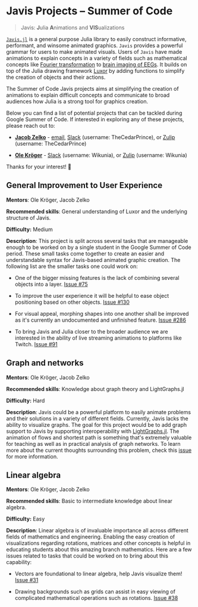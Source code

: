 # Javis Projects – Summer of Code

> Javis: **J**ulia **A**nimations and **VIS**ualizations

[`Javis.jl`](https://github.com/Wikunia/Javis.jl/) is a general purpose Julia library to easily construct informative, performant, and winsome animated graphics.
`Javis` provides a powerful grammar for users to make animated visuals.
Users of `Javis` have made animations to explain concepts in a variety of fields such as mathematical concepts like [Fourier transformation](https://opensourc.es/blog/javis-v0.3/) to [brain imaging of EEGs](https://github.com/TheCedarPrince/NeuriViz).
It builds on top of the Julia drawing framework [Luxor](https://github.com/JuliaGraphics/Luxor.jl) by adding functions to simplify the creation of objects and their actions.

The Summer of Code Javis projects aims at simplifying the creation of animations to explain difficult concepts and communicate to broad audiences how Julia is a strong tool for graphics creation.

Below you can find a list of potential projects that can be tackled during Google Summer of Code.
If interested in exploring any of these projects, please reach out to:

- **[Jacob Zelko](http://jacobzelko.com/)** - [email](mailto:jacobszelko@gmail.com), [Slack](https://julialang.org/slack/) (username: TheCedarPrince), or [Zulip](https://julialang.zulipchat.com/) (username: TheCedarPrince)

- **[Ole Kröger](https://opensourc.es/about/)** - [Slack](https://julialang.org/slack/) (username: Wikunia), or [Zulip](https://julialang.zulipchat.com/) (username: Wikunia)

Thanks for your interest! :tada:

## General Improvement to User Experience

**Mentors**: Ole Kröger, Jacob Zelko

**Recommended skills**: General understanding of Luxor and the underlying structure of Javis.

**Difficulty:** Medium

**Description**: This project is split across several tasks that are manageable enough to be worked on by a single student in the Google Summer of Code period.
These small tasks come together to create an easier and understandable syntax for Javis-based animated graphic creation.
The following list are the smaller tasks one could work on:

- One of the bigger missing features is the lack of combining several objects into a layer. [Issue #75](https://github.com/Wikunia/Javis.jl/issues/75)

- To improve the user experience it will be helpful to ease object positioning based on other objects. [Issue #130](https://github.com/Wikunia/Javis.jl/issues/130)

- For visual appeal, morphing shapes into one another shall be improved as it's currently an undocumented and unfinished feature. [Issue #286](https://github.com/Wikunia/Javis.jl/issues/286)

- To bring Javis and Julia closer to the broader audience we are interested in the ability of live streaming animations to platforms like Twitch. [Issue #91](https://github.com/Wikunia/Javis.jl/issues/91)

## Graph and networks

**Mentors**: Ole Kröger, Jacob Zelko

**Recommended skills**: Knowledge about graph theory and LightGraphs.jl

**Difficulty:** Hard

**Description**: Javis could be a powerful platform to easily animate problems and their solutions in a variety of different fields.
Currently, Javis lacks the ability to visualize graphs.
The goal for this project would be to add graph support to Javis by supporting interoperability with [LightGraphs.jl](https://github.com/JuliaGraphs/LightGraphs.jl).
The animation of flows and shortest path is something that's extremely valuable for teaching as well as in practical analysis of graph networks.
To learn more about the current thoughts surrounding this problem, check this [issue](https://github.com/Wikunia/Javis.jl/issues/41) for more information. 

## Linear algebra

**Mentors**: Ole Kröger, Jacob Zelko

**Recommended skills**: Basic to intermediate knowledge about linear algebra.

**Difficulty:** Easy 

**Description**: Linear algebra is of invaluable importance all across different fields of mathematics and engineering.
Enabling the easy creation of visualizations regarding rotations, matrices and other concepts is helpful in educating students about this amazing branch mathematics.
Here are a few issues related to tasks that could be worked on to bring about this capability:

- Vectors are foundational to linear algebra, help Javis visualize them! [Issue #31](https://github.com/Wikunia/Javis.jl/issues/31)

- Drawing backgrounds such as grids can assist in easy viewing of complicated mathematical operations such as rotations. [Issue #38](https://github.com/Wikunia/Javis.jl/issues/38)
